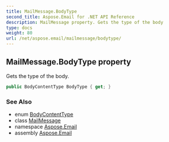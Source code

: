 ```yaml
---
title: MailMessage.BodyType
second_title: Aspose.Email for .NET API Reference
description: MailMessage property. Gets the type of the body
type: docs
weight: 80
url: /net/aspose.email/mailmessage/bodytype/
---
```

## MailMessage.BodyType property

Gets the type of the body.

```csharp
public BodyContentType BodyType { get; }
```

### See Also

* enum [BodyContentType](../../../aspose.email.mapi/bodycontenttype/)
* class [MailMessage](../)
* namespace [Aspose.Email](../../mailmessage/)
* assembly [Aspose.Email](../../../)


